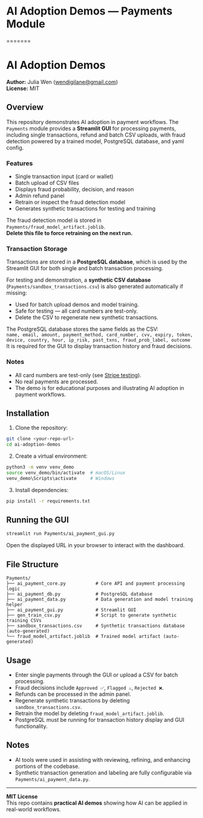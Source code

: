 # AI Adoption Demos — Payments Module
=======

# AI Adoption Demos

**Author:** Julia Wen (wendigilane@gmail.com)  
**License:** MIT

## Overview
This repository demonstrates AI adoption in payment workflows. The `Payments` module provides a **Streamlit GUI** for processing payments, including single transactions, refund and batch CSV uploads, with fraud detection powered by a trained model, PostgreSQL database, and yaml config.

### Features
- Single transaction input (card or wallet)
- Batch upload of CSV files
- Displays fraud probability, decision, and reason
- Admin refund panel
- Retrain or inspect the fraud detection model
- Generates synthetic transactions for testing and training

The fraud detection model is stored in `Payments/fraud_model_artifact.joblib`.  
**Delete this file to force retraining on the next run.**  

### Transaction Storage

Transactions are stored in a **PostgreSQL database**, which is used by the Streamlit GUI for both single and batch transaction processing.  

For testing and demonstration, a **synthetic CSV database** (`Payments/sandbox_transactions.csv`) is also generated automatically if missing:  
- Used for batch upload demos and model training.  
- Safe for testing — all card numbers are test-only.  
- Delete the CSV to regenerate new synthetic transactions.

The PostgreSQL database stores the same fields as the CSV:  
`name, email, amount, payment_method, card_number, cvv, expiry, token, device, country, hour, ip_risk, past_txns, fraud_prob_label, outcome`  
It is required for the GUI to display transaction history and fraud decisions.

### Notes
- All card numbers are test-only (see [Stripe testing](https://stripe.com/docs/testing)).
- No real payments are processed.
- The demo is for educational purposes and illustrating AI adoption in payment workflows.

## Installation
1. Clone the repository:
```bash
git clone <your-repo-url>
cd ai-adoption-demos
```
2. Create a virtual environment:
```bash
python3 -m venv venv_demo
source venv_demo/bin/activate  # macOS/Linux
venv_demo\Scripts\activate     # Windows
```
3. Install dependencies:
```bash
pip install -r requirements.txt
```

## Running the GUI
```bash
streamlit run Payments/ai_payment_gui.py
```

Open the displayed URL in your browser to interact with the dashboard.

## File Structure
```
Payments/
├── ai_payment_core.py           # Core API and payment processing logic
├── ai_payment_db.py             # PostgreSQL database
├── ai_payment_data.py           # Data generation and model training helper
├── ai_payment_gui.py            # Streamlit GUI
├── gen_train_csv.py             # Script to generate synthetic training CSVs
├── sandbox_transactions.csv     # Synthetic transactions database (auto-generated)
└── fraud_model_artifact.joblib  # Trained model artifact (auto-generated)
```

## Usage
- Enter single payments through the GUI or upload a CSV for batch processing.
- Fraud decisions include `Approved ✅`, `Flagged ⚠️`, `Rejected ❌`.
- Refunds can be processed in the admin panel.
- Regenerate synthetic transactions by deleting `sandbox_transactions.csv`.
- Retrain the model by deleting `fraud_model_artifact.joblib`.
- PostgreSQL must be running for transaction history display and GUI functionality.

## Notes
- AI tools were used in assisting with reviewing, refining, and enhancing portions of the codebase.
- Synthetic transaction generation and labeling are fully configurable via `Payments/ai_payment_data.py`.

---

**MIT License**  
This repo contains **practical AI demos** showing how AI can be applied in real-world workflows.

